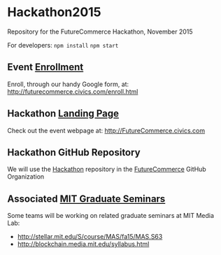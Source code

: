# Hackathon2015
Repository for the FutureCommerce Hackathon, November 2015


For developers: 
<code>npm install</code>
<code>npm start</code>

## Event [Enrollment](http://futurecommerce.civics.com/enroll.html)
Enroll, through our handy Google form, at: http://futurecommerce.civics.com/enroll.html

## Hackathon [Landing Page](http://FutureCommerce.civics.com)
Check out the event webpage at: http://FutureCommerce.civics.com 

## Hackathon GitHub Repository
We will use the [Hackathon](https://github.com/FutureCommerce/Hackathon) repository in the [FutureCommerce](https://github.com/FutureCommerce) GitHub Organization  

## Associated [MIT Graduate Seminars](http://stellar.mit.edu/S/course/MAS/fa15/MAS.S63)
Some teams will be working on related graduate seminars at MIT Media Lab: 
* http://stellar.mit.edu/S/course/MAS/fa15/MAS.S63 
* http://blockchain.media.mit.edu/syllabus.html


